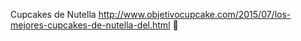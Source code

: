 Cupcakes de Nutella	http://www.objetivocupcake.com/2015/07/los-mejores-cupcakes-de-nutella-del.html	
਍